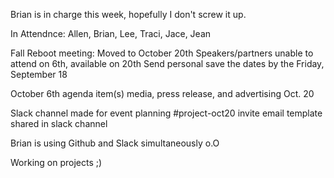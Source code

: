 Brian is in charge this week, hopefully I don't screw it up.

In Attendnce: Allen, Brian, Lee, Traci, Jace, Jean

Fall Reboot meeting: Moved to October 20th
Speakers/partners unable to attend on 6th, available on 20th
Send personal save the dates by the Friday, September 18

October 6th agenda item(s)
media, press release, and advertising Oct. 20

Slack channel made for event planning #project-oct20
invite email template shared in slack channel

Brian is using Github and Slack simultaneously o.O

Working on projects ;)
